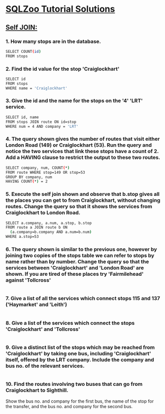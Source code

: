 # [SQLZoo Tutorial Solutions](http://sqlzoo.net/wiki/SQL_Tutorial)

## [Self JOIN:](https://sqlzoo.net/wiki/Self_join)

### 1. How many stops are in the database.
```sh
SELECT COUNT(id)
FROM stops
```
### 2. Find the id value for the stop 'Craiglockhart'
```sh
SELECT id
FROM stops
WHERE name = 'Craiglockhart'
```
### 3. Give the id and the name for the stops on the '4' 'LRT' service.
```sh
SELECT id, name
FROM stops JOIN route ON id=stop
WHERE num = 4 AND company = 'LRT'
```
### 4. The query shown gives the number of routes that visit either London Road (149) or Craiglockhart (53). Run the query and notice the two services that link these stops have a count of 2. Add a HAVING clause to restrict the output to these two routes.
```sh
SELECT company, num, COUNT(*)
FROM route WHERE stop=149 OR stop=53
GROUP BY company, num
HAVING COUNT(*) = 2
```
### 5. Execute the self join shown and observe that b.stop gives all the places you can get to from Craiglockhart, without changing routes. Change the query so that it shows the services from Craiglockhart to London Road.
```sh
SELECT a.company, a.num, a.stop, b.stop
FROM route a JOIN route b ON
  (a.company=b.company AND a.num=b.num)
WHERE a.stop=53
```
### 6. The query shown is similar to the previous one, however by joining two copies of the stops table we can refer to stops by name rather than by number. Change the query so that the services between 'Craiglockhart' and 'London Road' are shown. If you are tired of these places try 'Fairmilehead' against 'Tollcross'
```sh

```
### 7. Give a list of all the services which connect stops 115 and 137 ('Haymarket' and 'Leith')
```sh


```
### 8. Give a list of the services which connect the stops 'Craiglockhart' and 'Tollcross'
```sh

```
### 9. Give a distinct list of the stops which may be reached from 'Craiglockhart' by taking one bus, including 'Craiglockhart' itself, offered by the LRT company. Include the company and bus no. of the relevant services.
```sh

```
### 10. Find the routes involving two buses that can go from Craiglockhart to Sighthill.
Show the bus no. and company for the first bus, the name of the stop for the transfer,
and the bus no. and company for the second bus.
```sh

```
